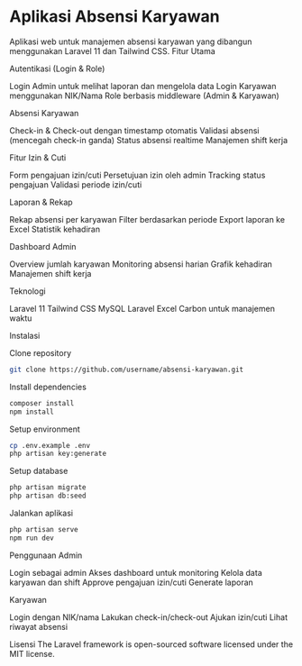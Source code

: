 # Aplikasi Absensi Karyawan
Aplikasi web untuk manajemen absensi karyawan yang dibangun menggunakan Laravel 11 dan Tailwind CSS.
Fitur Utama

Autentikasi (Login & Role)

Login Admin untuk melihat laporan dan mengelola data
Login Karyawan menggunakan NIK/Nama
Role berbasis middleware (Admin & Karyawan)


Absensi Karyawan

Check-in & Check-out dengan timestamp otomatis
Validasi absensi (mencegah check-in ganda)
Status absensi realtime
Manajemen shift kerja


Fitur Izin & Cuti

Form pengajuan izin/cuti
Persetujuan izin oleh admin
Tracking status pengajuan
Validasi periode izin/cuti


Laporan & Rekap

Rekap absensi per karyawan
Filter berdasarkan periode
Export laporan ke Excel
Statistik kehadiran


Dashboard Admin

Overview jumlah karyawan
Monitoring absensi harian
Grafik kehadiran
Manajemen shift kerja



Teknologi

Laravel 11
Tailwind CSS
MySQL
Laravel Excel
Carbon untuk manajemen waktu

Instalasi

Clone repository
```bash
git clone https://github.com/username/absensi-karyawan.git
```
Install dependencies
```bash
composer install
npm install
```
Setup environment
```bash
cp .env.example .env
php artisan key:generate
```
Setup database
```bash
php artisan migrate
php artisan db:seed
```
Jalankan aplikasi
```bash
php artisan serve
npm run dev
```

Penggunaan
Admin

Login sebagai admin
Akses dashboard untuk monitoring
Kelola data karyawan dan shift
Approve pengajuan izin/cuti
Generate laporan

Karyawan

Login dengan NIK/nama
Lakukan check-in/check-out
Ajukan izin/cuti
Lihat riwayat absensi

Lisensi
The Laravel framework is open-sourced software licensed under the MIT license.
